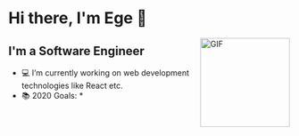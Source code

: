 # Hi there, I'm Ege 👋

<img align="right" alt="GIF" height="160px" src="https://media.giphy.com/media/du3J3cXyzhj75IOgvA/giphy.gif" />

## I'm a Software Engineer

- 💻 I’m currently working on web development technologies like React etc.
- 📚 2020 Goals: *

<br />
